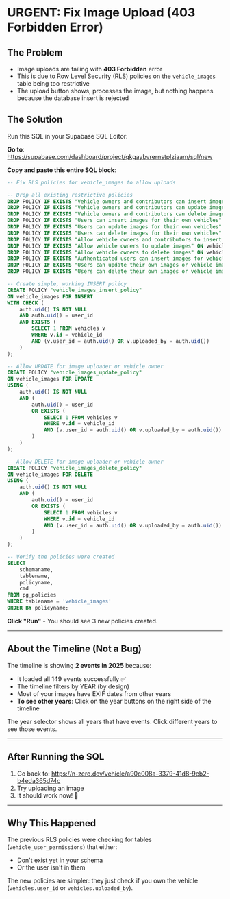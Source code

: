 # URGENT: Fix Image Upload (403 Forbidden Error)

## The Problem
- Image uploads are failing with **403 Forbidden** error
- This is due to Row Level Security (RLS) policies on the `vehicle_images` table being too restrictive
- The upload button shows, processes the image, but nothing happens because the database insert is rejected

## The Solution
Run this SQL in your Supabase SQL Editor:

**Go to**: https://supabase.com/dashboard/project/qkgaybvrernstplzjaam/sql/new

**Copy and paste this entire SQL block**:

```sql
-- Fix RLS policies for vehicle_images to allow uploads

-- Drop all existing restrictive policies
DROP POLICY IF EXISTS "Vehicle owners and contributors can insert images" ON vehicle_images;
DROP POLICY IF EXISTS "Vehicle owners and contributors can update images" ON vehicle_images;
DROP POLICY IF EXISTS "Vehicle owners and contributors can delete images" ON vehicle_images;
DROP POLICY IF EXISTS "Users can insert images for their own vehicles" ON vehicle_images;
DROP POLICY IF EXISTS "Users can update images for their own vehicles" ON vehicle_images;
DROP POLICY IF EXISTS "Users can delete images for their own vehicles" ON vehicle_images;
DROP POLICY IF EXISTS "Allow vehicle owners and contributors to insert images" ON vehicle_images;
DROP POLICY IF EXISTS "Allow vehicle owners to update images" ON vehicle_images;
DROP POLICY IF EXISTS "Allow vehicle owners to delete images" ON vehicle_images;
DROP POLICY IF EXISTS "Authenticated users can insert images for vehicles they own" ON vehicle_images;
DROP POLICY IF EXISTS "Users can update their own images or vehicle images" ON vehicle_images;
DROP POLICY IF EXISTS "Users can delete their own images or vehicle images" ON vehicle_images;

-- Create simple, working INSERT policy
CREATE POLICY "vehicle_images_insert_policy" 
ON vehicle_images FOR INSERT 
WITH CHECK (
    auth.uid() IS NOT NULL
    AND auth.uid() = user_id
    AND EXISTS (
        SELECT 1 FROM vehicles v
        WHERE v.id = vehicle_id
        AND (v.user_id = auth.uid() OR v.uploaded_by = auth.uid())
    )
);

-- Allow UPDATE for image uploader or vehicle owner
CREATE POLICY "vehicle_images_update_policy" 
ON vehicle_images FOR UPDATE 
USING (
    auth.uid() IS NOT NULL
    AND (
        auth.uid() = user_id
        OR EXISTS (
            SELECT 1 FROM vehicles v
            WHERE v.id = vehicle_id
            AND (v.user_id = auth.uid() OR v.uploaded_by = auth.uid())
        )
    )
);

-- Allow DELETE for image uploader or vehicle owner  
CREATE POLICY "vehicle_images_delete_policy"
ON vehicle_images FOR DELETE
USING (
    auth.uid() IS NOT NULL
    AND (
        auth.uid() = user_id
        OR EXISTS (
            SELECT 1 FROM vehicles v
            WHERE v.id = vehicle_id
            AND (v.user_id = auth.uid() OR v.uploaded_by = auth.uid())
        )
    )
);

-- Verify the policies were created
SELECT 
    schemaname,
    tablename,
    policyname,
    cmd
FROM pg_policies 
WHERE tablename = 'vehicle_images'
ORDER BY policyname;
```

**Click "Run"** - You should see 3 new policies created.

---

## About the Timeline (Not a Bug)

The timeline is showing **2 events in 2025** because:
- It loaded all 149 events successfully ✅
- The timeline filters by YEAR (by design)
- Most of your images have EXIF dates from other years
- **To see other years**: Click on the year buttons on the right side of the timeline

The year selector shows all years that have events. Click different years to see those events.

---

## After Running the SQL

1. Go back to: https://n-zero.dev/vehicle/a90c008a-3379-41d8-9eb2-b4eda365d74c
2. Try uploading an image
3. It should work now! 🎉

---

## Why This Happened

The previous RLS policies were checking for tables (`vehicle_user_permissions`) that either:
- Don't exist yet in your schema
- Or the user isn't in them

The new policies are simpler: they just check if you own the vehicle (`vehicles.user_id` or `vehicles.uploaded_by`).

